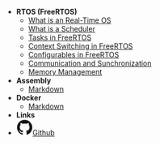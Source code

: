 - **RTOS (FreeRTOS)**
    - [What is an Real-Time OS](RTOS_MDs/_1_What_is_RTOS.md)
    - [What is a Scheduler](RTOS_MDs/_2_What_is_Scheduler.md)
    - [Tasks in FreeRTOS](RTOS_MDs/_3_What_are_Tasks_in_FreeRTOS.md)
    - [Context Switching in FreeRTOS](RTOS_MDs/_4_Context_Switching_in_FreeRTOS.md)
    - [Configurables in FreeRTOS](RTOS_MDs/_5_Configurables_in_FreeRTOS.md)
    - [Communication and Sunchronization](RTOS_MDs/_6_Communication_and_Synchronization_in_FreeRTOS.md)
    - [Memory Management](RTOS_MDs/_7_Heap_Schemes_Detailed_in_FreeRTOS.md)
- **Assembly**
    - [Markdown](markdown2)
- **Docker**
    - [Markdown](markdown2)
- **Links**
- [![Github](assets/img/github.svg)Github](https://github.com/subhranildas/Docs)
<!-- - [![NPM](assets/img/npm.svg)NPM](https://www.npmjs.com/package/docsify-themeable) -->

